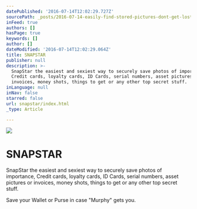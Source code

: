 ```yaml
---
datePublished: '2016-07-14T12:02:29.727Z'
sourcePath: _posts/2016-07-14-easily-find-stored-pictures-dont-get-lost-in-your-20000-p.md
inFeed: true
authors: []
hasPage: true
keywords: []
author: []
dateModified: '2016-07-14T12:02:29.064Z'
title: SNAPSTAR
publisher: null
description: >-
  SnapStar the easiest and sexiest way to securely save photos of importance,
  Credit cards, loyalty cards, ID Cards, serial numbers, asset pictures or
  invoices, money shots, things to get or any other top secret stuff.
inLanguage: null
inNav: false
starred: false
url: snapstar/index.html
_type: Article

---
```

![](https://the-grid-user-content.s3-us-west-2.amazonaws.com/c834ee01-338e-4c71-b5b2-3a08b495da61.jpg)

# SNAPSTAR

SnapStar the easiest and sexiest way to securely save photos of importance, Credit cards, loyalty cards, ID Cards, serial numbers, asset pictures or invoices, money shots, things to get or any other top secret stuff.

Save your Wallet or Purse in case "Murphy" gets you.